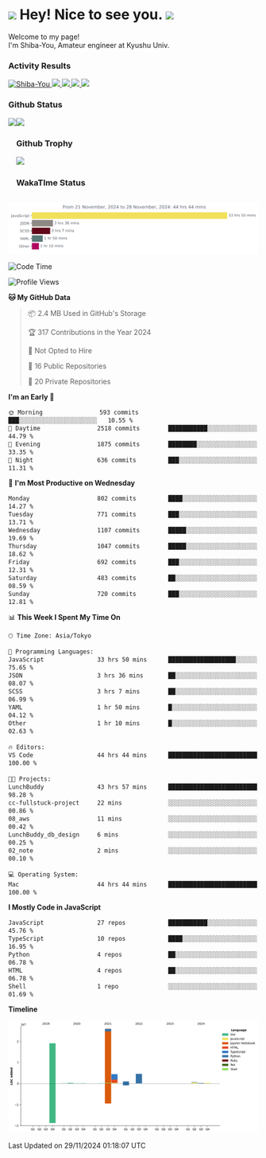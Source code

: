 <h1>
  <img src="https://emojis.slackmojis.com/emojis/images/1531849430/4246/blob-sunglasses.gif?1531849430" width="30"/> 
  Hey! Nice to see you.
  <img src="https://emojis.slackmojis.com/emojis/images/1531849430/4246/blob-sunglasses.gif?1531849430" width="30"/> 
</h1>
<p>
  Welcome to my page! <br />
  I'm Shiba-You, Amateur engineer at Kyushu Univ.
</p>


<h3>
  Activity Results
</h3>
<p align="left"> 
  <!--   GitHub  -->
  <a href="https://github.com/Shiba-You/Shiba-You/">
    <img src="https://komarev.com/ghpvc/?username=Shiba-You" alt="Shiba-You" />
  </a>
  <a href="https://github.com/Shiba-You">
    <img height="20" src="https://img.shields.io/github/followers/Shiba-You?label=follow&logo=github&style=flat" />
  </a>
  
  <!-- Qiita -->
  <a href="http://qiita.com/Shiba-You">
    <img height="20" src="https://qiita-badge.apiapi.app/s/Shiba-You/posts.svg" />
  </a>
  <a href="http://qiita.com/Shiba-You">
    <img height="20" src="https://qiita-badge.apiapi.app/s/Shiba-You/contributions.svg" />
  </a>
  <a href="http://qiita.com/Shiba-You">
    <img height="20" src="https://qiita-badge.apiapi.app/s/Shiba-You/followers.svg" />
  </a>
</p>


<h3>
  Github Status
</h3>
<div>
  <img height="170" align="left" src="https://github-readme-stats.vercel.app/api?username=Shiba-You&theme=tokyonight" />
  <img height="170" src="https://github-readme-stats.vercel.app/api/top-langs/?username=Shiba-You&theme=tokyonight&layout=compact" />
</div>

<h3>
  Github Trophy
</h3>
<div>
  <img width="800" src="https://github-profile-trophy.vercel.app/?username=Shiba-You&theme=tokyonight" />
</div>


<h3>
  WakaTIme Status
</h3>
<img src="https://github.com/Shiba-You/Shiba-You/blob/main/images/stat.svg" alt="Shiba-You WakaTime Activity"/>

<!--START_SECTION:waka-->
![Code Time](http://img.shields.io/badge/Code%20Time-1%2C032%20hrs%2017%20mins-blue)

![Profile Views](http://img.shields.io/badge/Profile%20Views-0-blue)

**🐱 My GitHub Data** 

> 📦 2.4 MB Used in GitHub's Storage 
 > 
> 🏆 317 Contributions in the Year 2024
 > 
> 🚫 Not Opted to Hire
 > 
> 📜 16 Public Repositories 
 > 
> 🔑 20 Private Repositories 
 > 
**I'm an Early 🐤** 

```text
🌞 Morning                593 commits         ███░░░░░░░░░░░░░░░░░░░░░░   10.55 % 
🌆 Daytime                2518 commits        ███████████░░░░░░░░░░░░░░   44.79 % 
🌃 Evening                1875 commits        ████████░░░░░░░░░░░░░░░░░   33.35 % 
🌙 Night                  636 commits         ███░░░░░░░░░░░░░░░░░░░░░░   11.31 % 
```
📅 **I'm Most Productive on Wednesday** 

```text
Monday                   802 commits         ████░░░░░░░░░░░░░░░░░░░░░   14.27 % 
Tuesday                  771 commits         ███░░░░░░░░░░░░░░░░░░░░░░   13.71 % 
Wednesday                1107 commits        █████░░░░░░░░░░░░░░░░░░░░   19.69 % 
Thursday                 1047 commits        █████░░░░░░░░░░░░░░░░░░░░   18.62 % 
Friday                   692 commits         ███░░░░░░░░░░░░░░░░░░░░░░   12.31 % 
Saturday                 483 commits         ██░░░░░░░░░░░░░░░░░░░░░░░   08.59 % 
Sunday                   720 commits         ███░░░░░░░░░░░░░░░░░░░░░░   12.81 % 
```


📊 **This Week I Spent My Time On** 

```text
🕑︎ Time Zone: Asia/Tokyo

💬 Programming Languages: 
JavaScript               33 hrs 50 mins      ███████████████████░░░░░░   75.65 % 
JSON                     3 hrs 36 mins       ██░░░░░░░░░░░░░░░░░░░░░░░   08.07 % 
SCSS                     3 hrs 7 mins        ██░░░░░░░░░░░░░░░░░░░░░░░   06.99 % 
YAML                     1 hr 50 mins        █░░░░░░░░░░░░░░░░░░░░░░░░   04.12 % 
Other                    1 hr 10 mins        █░░░░░░░░░░░░░░░░░░░░░░░░   02.63 % 

🔥 Editors: 
VS Code                  44 hrs 44 mins      █████████████████████████   100.00 % 

🐱‍💻 Projects: 
LunchBuddy               43 hrs 57 mins      █████████████████████████   98.28 % 
cc-fullstuck-project     22 mins             ░░░░░░░░░░░░░░░░░░░░░░░░░   00.86 % 
08_aws                   11 mins             ░░░░░░░░░░░░░░░░░░░░░░░░░   00.42 % 
LunchBuddy_db_design     6 mins              ░░░░░░░░░░░░░░░░░░░░░░░░░   00.25 % 
02_note                  2 mins              ░░░░░░░░░░░░░░░░░░░░░░░░░   00.10 % 

💻 Operating System: 
Mac                      44 hrs 44 mins      █████████████████████████   100.00 % 
```

**I Mostly Code in JavaScript** 

```text
JavaScript               27 repos            ███████████░░░░░░░░░░░░░░   45.76 % 
TypeScript               10 repos            ████░░░░░░░░░░░░░░░░░░░░░   16.95 % 
Python                   4 repos             ██░░░░░░░░░░░░░░░░░░░░░░░   06.78 % 
HTML                     4 repos             ██░░░░░░░░░░░░░░░░░░░░░░░   06.78 % 
Shell                    1 repo              ░░░░░░░░░░░░░░░░░░░░░░░░░   01.69 % 
```



**Timeline**

![Lines of Code chart](https://raw.githubusercontent.com/Shiba-You/Shiba-You/main/assets/bar_graph.png)


 Last Updated on 29/11/2024 01:18:07 UTC
<!--END_SECTION:waka-->
